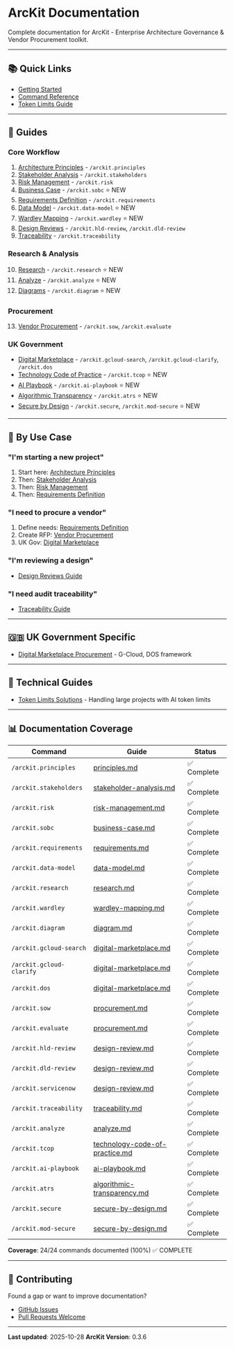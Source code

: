 # ArcKit Documentation

Complete documentation for ArcKit - Enterprise Architecture Governance & Vendor Procurement toolkit.

---

## 📚 Quick Links

- [Getting Started](../README.md#getting-started)
- [Command Reference](../.claude/COMMANDS.md)
- [Token Limits Guide](TOKEN-LIMITS.md)

---

## 📖 Guides

### Core Workflow
1. [Architecture Principles](guides/principles.md) - `/arckit.principles`
2. [Stakeholder Analysis](guides/stakeholder-analysis.md) - `/arckit.stakeholders`
3. [Risk Management](guides/risk-management.md) - `/arckit.risk`
4. [Business Case](guides/business-case.md) - `/arckit.sobc` ⭐ NEW
5. [Requirements Definition](guides/requirements.md) - `/arckit.requirements`
6. [Data Model](guides/data-model.md) - `/arckit.data-model` ⭐ NEW
7. [Wardley Mapping](guides/wardley-mapping.md) - `/arckit.wardley` ⭐ NEW
8. [Design Reviews](guides/design-review.md) - `/arckit.hld-review`, `/arckit.dld-review`
9. [Traceability](guides/traceability.md) - `/arckit.traceability`

### Research & Analysis
10. [Research](guides/research.md) - `/arckit.research` ⭐ NEW
11. [Analyze](guides/analyze.md) - `/arckit.analyze` ⭐ NEW
12. [Diagrams](guides/diagram.md) - `/arckit.diagram` ⭐ NEW

### Procurement
13. [Vendor Procurement](guides/procurement.md) - `/arckit.sow`, `/arckit.evaluate`

### UK Government
- [Digital Marketplace](uk-government/digital-marketplace.md) - `/arckit.gcloud-search`, `/arckit.gcloud-clarify`, `/arckit.dos`
- [Technology Code of Practice](uk-government/technology-code-of-practice.md) - `/arckit.tcop` ⭐ NEW
- [AI Playbook](uk-government/ai-playbook.md) - `/arckit.ai-playbook` ⭐ NEW
- [Algorithmic Transparency](uk-government/algorithmic-transparency.md) - `/arckit.atrs` ⭐ NEW
- [Secure by Design](uk-government/secure-by-design.md) - `/arckit.secure`, `/arckit.mod-secure` ⭐ NEW

---

## 🎯 By Use Case

### "I'm starting a new project"
1. Start here: [Architecture Principles](guides/principles.md)
2. Then: [Stakeholder Analysis](guides/stakeholder-analysis.md)
3. Then: [Risk Management](guides/risk-management.md)
4. Then: [Requirements Definition](guides/requirements.md)

### "I need to procure a vendor"
1. Define needs: [Requirements Definition](guides/requirements.md)
2. Create RFP: [Vendor Procurement](guides/procurement.md)
3. UK Gov: [Digital Marketplace](uk-government/digital-marketplace.md)

### "I'm reviewing a design"
- [Design Reviews Guide](guides/design-review.md)

### "I need audit traceability"
- [Traceability Guide](guides/traceability.md)

---

## 🇬🇧 UK Government Specific

- [Digital Marketplace Procurement](uk-government/digital-marketplace.md) - G-Cloud, DOS framework

---

## 🔧 Technical Guides

- [Token Limits Solutions](TOKEN-LIMITS.md) - Handling large projects with AI token limits

---

## 📊 Documentation Coverage

| Command | Guide | Status |
|---------|-------|--------|
| `/arckit.principles` | [principles.md](guides/principles.md) | ✅ Complete |
| `/arckit.stakeholders` | [stakeholder-analysis.md](guides/stakeholder-analysis.md) | ✅ Complete |
| `/arckit.risk` | [risk-management.md](guides/risk-management.md) | ✅ Complete |
| `/arckit.sobc` | [business-case.md](guides/business-case.md) | ✅ Complete |
| `/arckit.requirements` | [requirements.md](guides/requirements.md) | ✅ Complete |
| `/arckit.data-model` | [data-model.md](guides/data-model.md) | ✅ Complete |
| `/arckit.research` | [research.md](guides/research.md) | ✅ Complete |
| `/arckit.wardley` | [wardley-mapping.md](guides/wardley-mapping.md) | ✅ Complete |
| `/arckit.diagram` | [diagram.md](guides/diagram.md) | ✅ Complete |
| `/arckit.gcloud-search` | [digital-marketplace.md](uk-government/digital-marketplace.md) | ✅ Complete |
| `/arckit.gcloud-clarify` | [digital-marketplace.md](uk-government/digital-marketplace.md) | ✅ Complete |
| `/arckit.dos` | [digital-marketplace.md](uk-government/digital-marketplace.md) | ✅ Complete |
| `/arckit.sow` | [procurement.md](guides/procurement.md) | ✅ Complete |
| `/arckit.evaluate` | [procurement.md](guides/procurement.md) | ✅ Complete |
| `/arckit.hld-review` | [design-review.md](guides/design-review.md) | ✅ Complete |
| `/arckit.dld-review` | [design-review.md](guides/design-review.md) | ✅ Complete |
| `/arckit.servicenow` | [design-review.md](guides/design-review.md) | ✅ Complete |
| `/arckit.traceability` | [traceability.md](guides/traceability.md) | ✅ Complete |
| `/arckit.analyze` | [analyze.md](guides/analyze.md) | ✅ Complete |
| `/arckit.tcop` | [technology-code-of-practice.md](uk-government/technology-code-of-practice.md) | ✅ Complete |
| `/arckit.ai-playbook` | [ai-playbook.md](uk-government/ai-playbook.md) | ✅ Complete |
| `/arckit.atrs` | [algorithmic-transparency.md](uk-government/algorithmic-transparency.md) | ✅ Complete |
| `/arckit.secure` | [secure-by-design.md](uk-government/secure-by-design.md) | ✅ Complete |
| `/arckit.mod-secure` | [secure-by-design.md](uk-government/secure-by-design.md) | ✅ Complete |

**Coverage**: 24/24 commands documented (100%) ✅ COMPLETE

---

## 🤝 Contributing

Found a gap or want to improve documentation?
- [GitHub Issues](https://github.com/tractorjuice/arc-kit/issues)
- [Pull Requests Welcome](https://github.com/tractorjuice/arc-kit/pulls)

---

**Last updated**: 2025-10-28
**ArcKit Version**: 0.3.6
